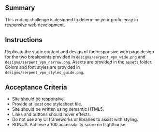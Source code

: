 Summary
---
This coding challenge is designed to determine your proficiency in responsive web development.

Instructions
---
Replicate the static content and design of the responsive web page design for the two breakpoints provided in `designs/serpent_vpn_wide.png` and `designs/serpent_vpn_narrow.png`. Assets are provided in the `assets` folder. Colors and font styles are provided in `designs/serpent_vpn_styles_guide.png`.

Acceptance Criteria
---
* Site should be responsive.
* Provide at least one stylesheet file.
* Site should be written using semantic HTML5.
* Links and buttons should hover effects.
* Do not use any UI frameworks or libraries to assist with styling.
* BONUS: Achieve a 100 accessibility score on Lighthouse